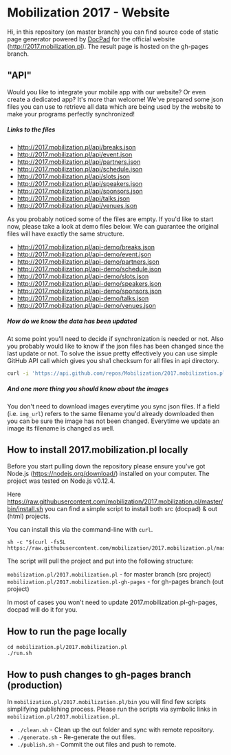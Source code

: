 # Mobilization 2017 - Website
Hi, in this repository (on master branch) you can find source code of static page generator powered by [DocPad](https://docpad.org) for the official website (http://2017.mobilization.pl). The result page is hosted on the gh-pages branch.

## "API"

Would you like to integrate your mobile app with our website? Or even create a dedicated app? It's more than welcome! We've prepared some json files you can use to retrieve all data which are being used by the website to make your programs perfectly synchronized!

##### Links to the files
- http://2017.mobilization.pl/api/breaks.json
- http://2017.mobilization.pl/api/event.json
- http://2017.mobilization.pl/api/partners.json
- http://2017.mobilization.pl/api/schedule.json
- http://2017.mobilization.pl/api/slots.json
- http://2017.mobilization.pl/api/speakers.json
- http://2017.mobilization.pl/api/sponsors.json
- http://2017.mobilization.pl/api/talks.json
- http://2017.mobilization.pl/api/venues.json

As you probably noticed some of the files are empty. If you'd like to start now, please take a look at demo files below. We can guarantee the original files will have exactly the same structure.

- http://2017.mobilization.pl/api-demo/breaks.json
- http://2017.mobilization.pl/api-demo/event.json
- http://2017.mobilization.pl/api-demo/partners.json
- http://2017.mobilization.pl/api-demo/schedule.json
- http://2017.mobilization.pl/api-demo/slots.json
- http://2017.mobilization.pl/api-demo/speakers.json
- http://2017.mobilization.pl/api-demo/sponsors.json
- http://2017.mobilization.pl/api-demo/talks.json
- http://2017.mobilization.pl/api-demo/venues.json

##### How do we know the data has been updated 
At some point you'll need to decide if synchronization is needed or not. Also you probably would like to know if the json files has been changed since the last update or not. To solve the issue pretty effectively you can use simple GitHub API call which gives you sha1 checksum for all files in api directory. 

```bash
curl -i 'https://api.github.com/repos/Mobilization/2017.mobilization.pl/contents/api?ref=gh-pages'
```

##### And one more thing you should know about the images
You don't need to download images everytime you sync json files. If a field (i.e. `img_url`) refers to the same filename you'd already downloaded then you can be sure the image has not been changed. Everytime we update an image its filename is changed as well. 

## How to install 2017.mobilization.pl locally

Before you start pulling down the repository please ensure you've got Node.js (https://nodejs.org/download/) installed on your computer. The project was tested on Node.js v0.12.4.

Here https://raw.githubusercontent.com/mobilization/2017.mobilization.pl/master/bin/install.sh you can find a simple script to install both src (docpad) & out (html) projects.

You can install this via the command-line with `curl`.
```
sh -c "$(curl -fsSL https://raw.githubusercontent.com/mobilization/2017.mobilization.pl/master/bin/install.sh)"
``` 

The script will pull the project and put into the following structure:

`mobilization.pl/2017.mobilization.pl` - for master branch (src project)
`mobilization.pl/2017.mobilization.pl-gh-pages` - for gh-pages branch (out project)

In most of cases you won't need to update 2017.mobilization.pl-gh-pages, docpad will do it for you.

## How to run the page locally

```
cd mobilization.pl/2017.mobilization.pl
./run.sh
```

## How to push changes to gh-pages branch (production)

In `mobilization.pl/2017.mobilization.pl/bin` you will find few scripts simplifying publishing process. Please run the scripts via symbolic links in `mobilization.pl/2017.mobilization.pl`.

- `./clean.sh` - Clean up the out folder and sync with remote repository.
- `./generate.sh` - Re-generate the out files.
- `./publish.sh` - Commit the out files and push to remote.


